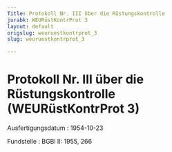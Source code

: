 ```yaml
---
Title: Protokoll Nr. III über die Rüstungskontrolle
jurabk: WEURüstKontrProt 3
layout: default
origslug: weuruestkontrprot_3
slug: weuruestkontrprot_3

---
```


# Protokoll Nr. III über die Rüstungskontrolle (WEURüstKontrProt 3)

Ausfertigungsdatum
:   1954-10-23

Fundstelle
:   BGBl II: 1955, 266

